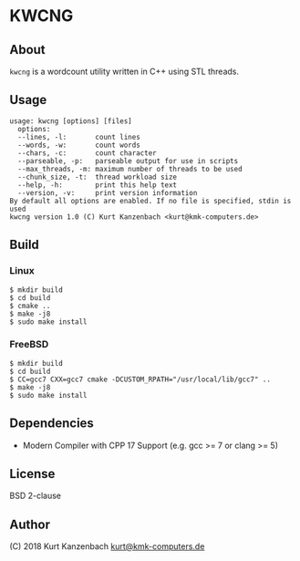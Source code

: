 # KWCNG #

## About ##

`kwcng` is a wordcount utility written in C++ using STL threads.

## Usage ##

    usage: kwcng [options] [files]
      options:
      --lines, -l:       count lines
      --words, -w:       count words
      --chars, -c:       count character
      --parseable, -p:   parseable output for use in scripts
      --max_threads, -m: maximum number of threads to be used
      --chunk_size, -t:  thread workload size
      --help, -h:        print this help text
      --version, -v:     print version information
    By default all options are enabled. If no file is specified, stdin is used
    kwcng version 1.0 (C) Kurt Kanzenbach <kurt@kmk-computers.de>

## Build ##

### Linux ###

    $ mkdir build
    $ cd build
    $ cmake ..
    $ make -j8
    $ sudo make install

### FreeBSD ###

    $ mkdir build
    $ cd build
    $ CC=gcc7 CXX=gcc7 cmake -DCUSTOM_RPATH="/usr/local/lib/gcc7" ..
    $ make -j8
    $ sudo make install

## Dependencies ##

- Modern Compiler with CPP 17 Support (e.g. gcc >= 7 or clang >= 5)

## License ##

BSD 2-clause

## Author

(C) 2018 Kurt Kanzenbach <kurt@kmk-computers.de>
